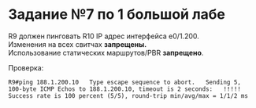 # Задание №7 по 1 большой лабе

R9 должен пинговать R10 IP адрес интерфейса e0/1.200.  
Изменения на всех свитчах **запрещены.**  
Использование статических маршрутов/PBR **запрещено**.

Проверка:

`R9#ping 188.1.200.10  
Type escape sequence to abort.  
Sending 5, 100-byte ICMP Echos to 188.1.200.10, timeout is 2 seconds:  
!!!!!  
Success rate is 100 percent (5/5), round-trip min/avg/max = 1/1/2 ms`  


